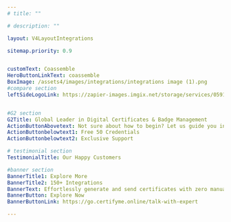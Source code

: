 ```yaml
---
# title: ""

# description: ""

layout: V4LayoutIntegrations

sitemap.priority: 0.9


customText: Coassemble
HeroButtonLinkText: coassemble
BoxImage: /assets4/images/integrations/integrations image (1).png
#compare section
leftSideLogoLink: https://zapier-images.imgix.net/storage/services/0591161b6e9a3833019405e2b57194d8.png?auto=format&ixlib=react-9.8.0&fit=crop&q=50&w=60&h=60&dpr=1


#G2 section
G2Title: Global Leader in Digital Certificates & Badge Management
ActionButtonAbovetext: Not sure about how to begin? Let us guide you in the right direction!
ActionButtonbelowtext1: Free 50 Credentials
ActionButtonbelowtext2: Exclusive Support

# testimonial section
TestimonialTitle: Our Happy Customers   

#banner section
BannerTitle1: Explore More
BannerTitle2: 150+ Integrations
BannerText: Effortlessly generate and send certificates with zero manual intervention using the most advanced digital credential management software of 2023.
BannerButton: Explore Now
BannerButtonLink: https://go.certifyme.online/talk-with-expert

---
```


